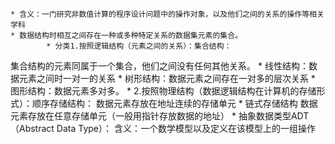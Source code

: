     * 含义：一门研究非数值计算的程序设计问题中的操作对象，以及他们之间的关系的操作等相关学科
    * 数据结构时相互之间存在一种或多种特定关系的数据集元素的集合。
            * 分类1.按照逻辑结构（元素之间的关系）：集合结构：
集合结构的元素同属于一个集合，他们之间没有任何其他关系。
        * 线性结构：数据元素之间时一对一的关系
        * 树形结构：数据元素之间存在一对多的层次关系
        * 图形结构：数据元素多对多。
            * 2.按照物理结构（数据逻辑结构在计算机的存储形式）：顺序存储结构：
数据元素存放在地址连续的存储单元
            * 链式存储结构
数据元素存放在任意存储单元（一般用指针存放数据的地址）
    * 抽象数据类型ADT（Abstract Data Type）：
含义：一个数学模型以及定义在该模型上的一组操作
